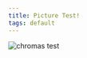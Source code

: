 ```yaml
---
title: Picture Test!
tags: default
---
```


![chromas test](https://github.com/pzweuj/pzweuj.github.io/raw/master/downloads/images/chromas.png)